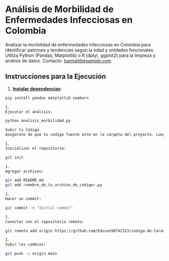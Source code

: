 # Análisis de Morbilidad de Enfermedades Infecciosas en Colombia

Analizar la morbilidad de enfermedades infecciosas en Colombia para identificar patrones y tendencias según la edad y unidades funcionales. Utiliza Python (Pandas, Matplotlib) o R (dplyr, ggplot2) para la limpieza y análisis de datos. Contacto: [tuemail@example.com](mailto:tuemail@example.com).

## Instrucciones para la Ejecución
1. [**Instalar dependencias**](https://www.bing.com/search?form=SKPBOT&q=Instalar%20dependencias):
```bash
pip install pandas matplotlib seaborn

1. 
Ejecutar el análisis:

python analisis_morbilidad.py

Subir tu Código
Asegúrate de que tu código fuente esté en la carpeta del proyecto. Luego, sigue estos pasos en tu terminal:

1. 
Inicializar el repositorio:

git init

1. 
Agregar archivos:

git add README.md
git add <nombre_de_tu_archivo_de_codigo>.py

1. 
Hacer un commit:

git commit -m "Initial commit"

1. 
Conectar con el repositorio remoto:

git remote add origin https://github.com/Edison98742323/codigo-de-tarea3-.git

1. 
Subir los cambios:

git push -u origin main
